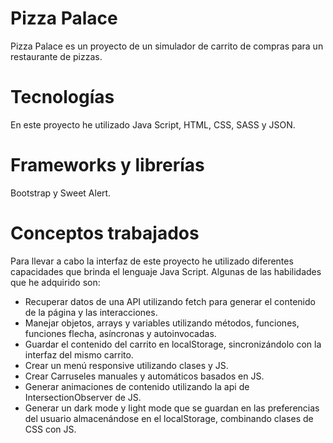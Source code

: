 # Pizza Palace
Pizza Palace es un proyecto de un simulador de carrito de compras para un restaurante de pizzas.

# Tecnologías
En este proyecto he utilizado Java Script, HTML, CSS, SASS y JSON.

# Frameworks y librerías
Bootstrap y Sweet Alert.

# Conceptos trabajados
Para llevar a cabo la interfaz de este proyecto he utilizado diferentes capacidades que brinda el lenguaje Java Script.
Algunas de las habilidades que he adquirido son:
- Recuperar datos de una API utilizando fetch para generar el contenido de la página y las interacciones.
- Manejar objetos, arrays y variables utilizando métodos, funciones, funciones flecha, asíncronas y autoinvocadas.
- Guardar el contenido del carrito en localStorage, sincronizándolo con la interfaz del mismo carrito. 
- Crear un menú responsive utilizando clases y JS.
- Crear Carruseles manuales y automáticos basados en JS.
- Generar animaciones de contenido utilizando la api de IntersectionObserver de JS.
- Generar un dark mode y light mode que se guardan en las preferencias del usuario almacenándose en el localStorage, combinando clases de CSS con JS.
